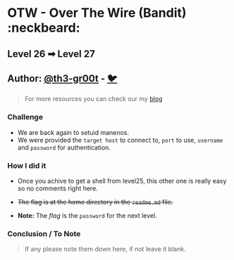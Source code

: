 # OTW - Over The Wire (Bandit) :neckbeard:

## Level 26 ➡ Level 27
## Author: [@th3-gr00t](https://th33-gr00t.tk/) -  [:bird:](https://twitter.com/th3_gr00t/)

> For more resources you can check our my [blog](https://th33gr00t.blogspot.com/)

### Challenge

- We are back again to setuid manenos.
- We were provided the `target host` to connect to, `port` to use, `username` and `password` for authentication.

### How I did it

- Once you achive to get a shell from level25, this other one is really easy so no comments right here.

- ~~The flag is at the home directory in the `readme.md` file.~~
- **Note:** The *flag* is the `password` for the next level.

### Conclusion / To Note

> If any please note them down here, if not leave it blank.
